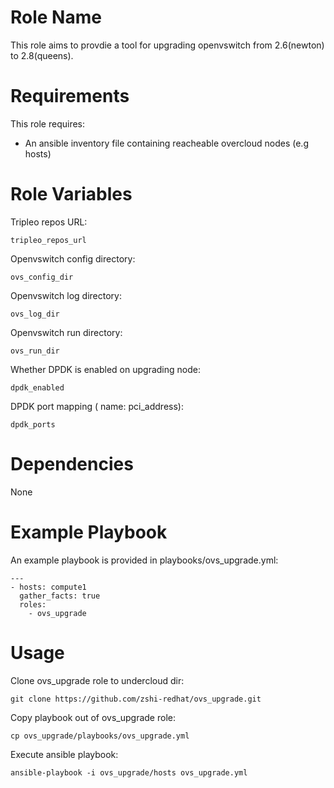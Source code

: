 Role Name
=========

This role aims to provdie a tool for upgrading openvswitch from 2.6(newton) to 2.8(queens).

Requirements
============

This role requires:

* An ansible inventory file containing reacheable overcloud nodes (e.g hosts)


Role Variables
==============

Tripleo repos URL:

    tripleo_repos_url

Openvswitch config directory:

    ovs_config_dir

Openvswitch log directory:

    ovs_log_dir

Openvswitch run directory:

    ovs_run_dir

Whether DPDK is enabled on upgrading node:

    dpdk_enabled

DPDK port mapping ( name: pci_address):

    dpdk_ports

Dependencies
============

None

Example Playbook
================

An example playbook is provided in playbooks/ovs_upgrade.yml:

    ---
    - hosts: compute1
      gather_facts: true
      roles:
        - ovs_upgrade

Usage
=====

Clone ovs_upgrade role to undercloud dir:

    git clone https://github.com/zshi-redhat/ovs_upgrade.git
  
Copy playbook out of ovs_upgrade role:

    cp ovs_upgrade/playbooks/ovs_upgrade.yml
  
Execute ansible playbook:

    ansible-playbook -i ovs_upgrade/hosts ovs_upgrade.yml
